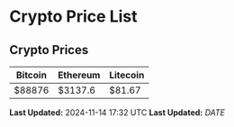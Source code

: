 # Crypto Price List

## Crypto Prices
| Bitcoin | Ethereum | Litecoin |
| ------- | -------- | -------- |
| $88876 | $3137.6 | $81.67 |
**Last Updated:** 2024-11-14 17:32 UTC
**Last Updated:** $DATE$
